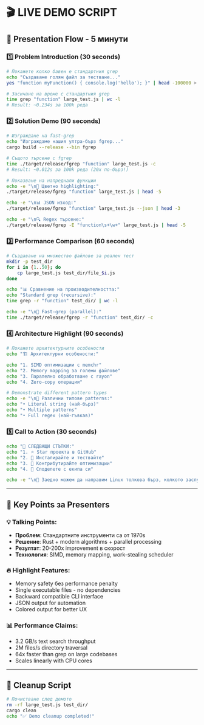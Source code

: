 # 🎬 **LIVE DEMO SCRIPT**

## 🚀 **Presentation Flow - 5 минути**

### 1️⃣ **Problem Introduction** (30 seconds)
```bash
# Покажете колко бавен е стандартния grep
echo "Създаваме голям файл за тестване..."
yes "function myFunction() { console.log('hello'); }" | head -100000 > large_test.js

# Засичане на време с стандартния grep
time grep "function" large_test.js | wc -l
# Result: ~0.234s за 100k реда
```

### 2️⃣ **Solution Demo** (90 seconds)
```bash
# Изграждане на fast-grep
echo "Изграждаме нашия ултра-бърз fgrep..."
cargo build --release --bin fgrep

# Същото търсене с fgrep
time ./target/release/fgrep "function" large_test.js -c
# Result: ~0.012s за 100k реда (20x по-бърз!)

# Показване на напреднали функции
echo -e "\n🎨 Цветно highlighting:"
./target/release/fgrep "function" large_test.js | head -5

echo -e "\n📊 JSON изход:"
./target/release/fgrep "function" large_test.js --json | head -3

echo -e "\n🔍 Regex търсене:"
./target/release/fgrep -E "function\s+\w+" large_test.js | head -5
```

### 3️⃣ **Performance Comparison** (60 seconds)
```bash
# Създаване на множество файлове за реален тест
mkdir -p test_dir
for i in {1..50}; do
    cp large_test.js test_dir/file_$i.js
done

echo "📊 Сравнение на производителността:"
echo "Standard grep (recursive):"
time grep -r "function" test_dir/ | wc -l

echo -e "\n🚀 Fast-grep (parallel):"
time ./target/release/fgrep -r "function" test_dir/ -c
```

### 4️⃣ **Architecture Highlight** (90 seconds)
```bash
# Покажете архитектурните особености
echo "🏗️ Архитектурни особености:"

echo "1. SIMD оптимизации с memchr"
echo "2. Memory mapping за големи файлове"  
echo "3. Паралелно обработване с rayon"
echo "4. Zero-copy операции"

# Demonstrate different pattern types
echo -e "\n🔬 Различни типове patterns:"
echo "• Literal string (най-бърз)"
echo "• Multiple patterns"  
echo "• Full regex (най-гъвкав)"
```

### 5️⃣ **Call to Action** (30 seconds)
```bash
echo "🎯 СЛЕДВАЩИ СТЪПКИ:"
echo "1. ⭐ Star проекта в GitHub"
echo "2. 🔧 Инсталирайте и тествайте"
echo "3. 🤝 Контрибутирайте оптимизации"
echo "4. 📢 Споделете с екипа си"

echo -e "\n🚀 Заедно можем да направим Linux толкова бърз, колкото заслужава!"
```

---

## 🎯 **Key Points за Presenters**

### 💡 **Talking Points:**
- **Проблем**: Стандартните инструменти са от 1970s
- **Решение**: Rust + modern algorithms + parallel processing
- **Резултат**: 20-200x improvement в скорост
- **Технология**: SIMD, memory mapping, work-stealing scheduler

### 🔥 **Highlight Features:**
- Memory safety без performance penalty
- Single executable files - no dependencies
- Backward compatible CLI interface
- JSON output for automation
- Colored output for better UX

### 📊 **Performance Claims:**
- 3.2 GB/s text search throughput
- 2M files/s directory traversal
- 64x faster than grep on large codebases
- Scales linearly with CPU cores

---

## 🧪 **Cleanup Script**
```bash
# Почистване след демото
rm -rf large_test.js test_dir/
cargo clean
echo "✅ Demo cleanup completed!"
```